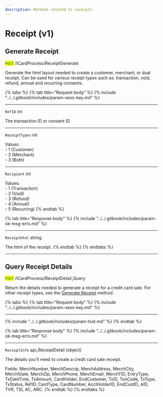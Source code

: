 ```yaml
---
description: Methods related to receipts
---
```


# Receipt (v1)

## Generate Receipt

<mark style="color:green;">`POST`</mark> /ICardProcess/ReceiptGenerate

Generate the html layout needed to create a customer, merchant, or dual receipt. Can be used for various receipt types such as: transaction, void, refund, annual and recurring consents.

{% tabs %}
{% tab title="Request body" %}
{% include "../../.gitbook/includes/param-sess-key.md" %}

***

`RefID` int

The transaction ID or consent ID

***

`ReceiptTypes` int

Values:\
\- 1 (Customer)\
\- 2 (Merchant)\
\- 3 (Both)

***

`Recipient` int

Values:\
\- 1 (Transaction)\
\- 2 (Void)\
\- 3 (Refund)\
\- 4 (Annual)\
\- 5 (Recurring)
{% endtab %}

{% tab title="Response body" %}
{% include "../../.gitbook/includes/param-ok-msg-errs.md" %}

***

`ReceiptHtml` string

The html of the receipt.
{% endtab %}
{% endtabs %}

***

## Query Receipt Details

<mark style="color:green;">`POST`</mark> /ICardProcess/ReceiptDetail\_Query

Return the details needed to generate a receipt for a credit card sale. For other receipt types, see the [Generate Receipt](receipt-v1.md#generate-receipt) method.

{% tabs %}
{% tab title="Request body" %}
{% include "../../.gitbook/includes/param-sess-key.md" %}

***

{% include "../../.gitbook/includes/param-txid.md" %}
{% endtab %}

{% tab title="Response body" %}
{% include "../../.gitbook/includes/param-ok-msg-errs.md" %}

***

`ReceiptInfo` api\_ReceiptDetail (object)

The details you'll need to create a credit card sale receipt.

Fields: MerchNumber, MerchDescrip, MerchAddress, MerchCity, MerchState, MerchZip, MerchPhone, MerchEmail, MerchTID, EntryType, TxDateTime, TxAmount, CardHolder, EndCustomer, TxID, TxnCode, TxType, TxStatus, RefID, CardType, CardNumber, AcctHolderID, EndCustID, AID, TVR, TSI, AC, ARC.
{% endtab %}
{% endtabs %}

